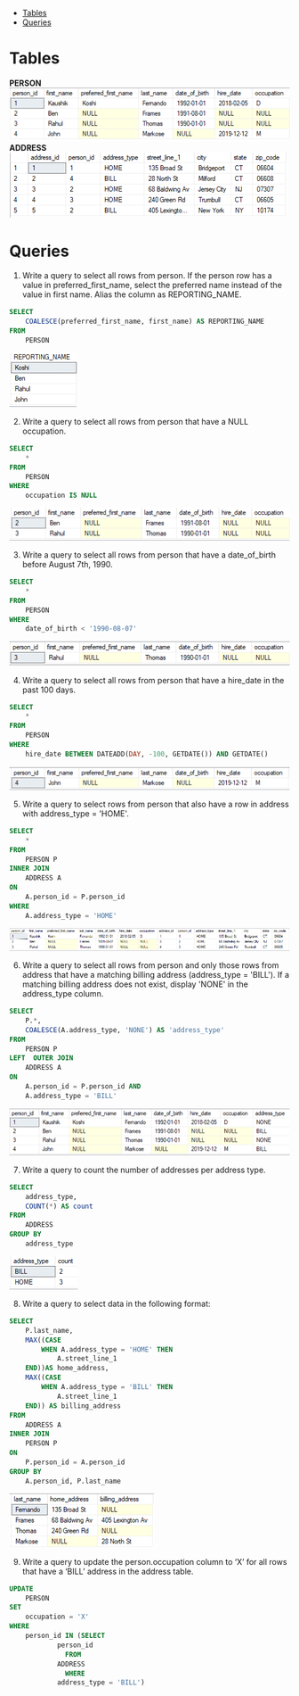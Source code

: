 -   [Tables](#tables)
-   [Queries](#queries)

# Tables
**PERSON**\
	![alt text](https://github.com/bennetmathew/Getting-started-with-SQL/blob/master/tables/PERSON.PNG)\
**ADDRESS**\
	![alt text](https://github.com/bennetmathew/Getting-started-with-SQL/blob/master/tables/ADDRESS.PNG)

# Queries
1. Write a query to select all rows from person. If the person row has a value in preferred_first_name, select the preferred name instead of the value in first name.  Alias the column as REPORTING_NAME.
~~~sql
SELECT
	COALESCE(preferred_first_name, first_name) AS REPORTING_NAME
FROM
	PERSON
~~~
![alt text](https://github.com/bennetmathew/Getting-started-with-SQL/blob/master/output/1.PNG)
	

2. Write a query to select all rows from person that have a NULL occupation.
~~~sql
SELECT
	*
FROM
	PERSON
WHERE
	occupation IS NULL
~~~
![alt text](https://github.com/bennetmathew/Getting-started-with-SQL/blob/master/output/2.PNG)


3. Write a query to select all rows from person that have a date_of_birth before August 7th, 1990.
~~~sql
SELECT
	*
FROM
	PERSON
WHERE
	date_of_birth < '1990-08-07'
~~~
![alt text](https://github.com/bennetmathew/Getting-started-with-SQL/blob/master/output/3.PNG)


4. Write a query to select all rows from person that have a hire_date in the past 100 days.
~~~sql
SELECT
	*
FROM
	PERSON
WHERE
	hire_date BETWEEN DATEADD(DAY, -100, GETDATE()) AND GETDATE()
~~~
![alt text](https://github.com/bennetmathew/Getting-started-with-SQL/blob/master/output/4.PNG)



5. Write a query to select rows from person that also have a row in address with address_type = 'HOME'.
~~~sql
SELECT
	*
FROM
	PERSON P
INNER JOIN
	ADDRESS A
ON
	A.person_id = P.person_id
WHERE
	A.address_type = 'HOME'
~~~
![alt text](https://github.com/bennetmathew/Getting-started-with-SQL/blob/master/output/5.PNG)


6. Write a query to select all rows from person and only those rows from address that have a matching billing address (address_type = 'BILL'). If a matching billing address does not exist, display 'NONE' in the address_type column.
~~~sql
SELECT
	P.*,
	COALESCE(A.address_type, 'NONE') AS 'address_type'
FROM
	PERSON P
LEFT  OUTER JOIN
	ADDRESS A
ON
	A.person_id = P.person_id AND
	A.address_type = 'BILL'
~~~
![alt text](https://github.com/bennetmathew/Getting-started-with-SQL/blob/master/output/6.PNG)


7. Write a query to count the number of addresses per address type.
~~~sql
SELECT
	address_type,
	COUNT(*) AS count
FROM
	ADDRESS
GROUP BY
	address_type
~~~
![alt text](https://github.com/bennetmathew/Getting-started-with-SQL/blob/master/output/7.PNG)


8. Write a query to select data in the following format:
~~~sql
SELECT
	P.last_name,
	MAX((CASE
		WHEN A.address_type = 'HOME' THEN
			A.street_line_1
	END))AS home_address,
	MAX((CASE
		WHEN A.address_type = 'BILL' THEN
			A.street_line_1
	END)) AS billing_address
FROM
	ADDRESS A
INNER JOIN 
	PERSON P
ON
	P.person_id = A.person_id
GROUP BY
	A.person_id, P.last_name
~~~
![alt text](https://github.com/bennetmathew/Getting-started-with-SQL/blob/master/output/8.PNG)


9. Write a query to update the person.occupation column to ‘X’ for all rows that have a ‘BILL’ address in the address table.
~~~sql
UPDATE
	PERSON
SET
	occupation = 'X'
WHERE
	person_id IN (SELECT
			person_id
		      FROM
			ADDRESS
		      WHERE
			address_type = 'BILL')
